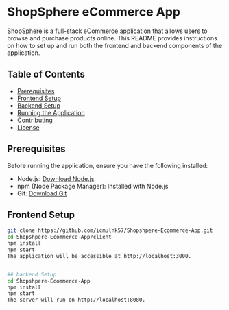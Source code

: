 # ShopSphere eCommerce App

ShopSphere is a full-stack eCommerce application that allows users to browse and purchase products online. This README provides instructions on how to set up and run both the frontend and backend components of the application.

## Table of Contents

- [Prerequisites](#prerequisites)
- [Frontend Setup](#frontend-setup)
- [Backend Setup](#backend-setup)
- [Running the Application](#running-the-application)
- [Contributing](#contributing)
- [License](#license)

## Prerequisites

Before running the application, ensure you have the following installed:

- Node.js: [Download Node.js](https://nodejs.org/)
- npm (Node Package Manager): Installed with Node.js
- Git: [Download Git](https://git-scm.com/)

## Frontend Setup


   ```bash
   git clone https://github.com/icmulnk57/Shopshpere-Ecommerce-App.git
   cd Shopshpere-Ecommerce-App/client
   npm install
   npm start
   The application will be accessible at http://localhost:3000.


 ## backend Setup
  cd Shopshpere-Ecommerce-App
  npm install
  npm start
  The server will run on http://localhost:8080.



